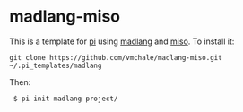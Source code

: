 # madlang-miso

This is a template for [pi](https://github.com/vmchale/project-init) using 
[madlang](https://github.com/vmchale/madlang) and 
[miso](https://haskell-miso.org). To install it:

```
git clone https://github.com/vmchale/madlang-miso.git ~/.pi_templates/madlang
```

Then:

```
 $ pi init madlang project/
```
